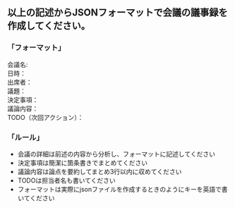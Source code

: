 ## 以上の記述からJSONフォーマットで会議の議事録を作成してください。
### 「フォーマット」
会議名:  
日時：  
出席者：  
議題：  
決定事項：  
議論内容：  
TODO（次回アクション）：  

### 「ルール」
- 会議の詳細は前述の内容から分析し、フォーマットに記述してください
- 決定事項は簡潔に箇条書きでまとめてください
- 議論内容は論点を要約してまとめ3行以内に収めてください
- TODOは担当者名も書いてください
- フォーマットは実際にjsonファイルを作成するときのようにキーを英語で書いてください